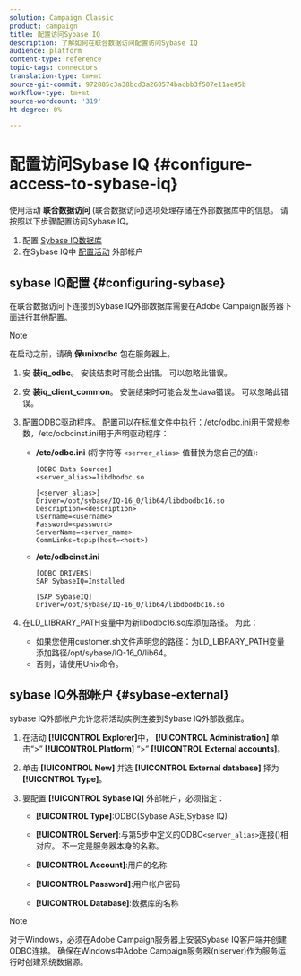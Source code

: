 ```yaml
---
solution: Campaign Classic
product: campaign
title: 配置访问Sybase IQ
description: 了解如何在联合数据访问配置访问Sybase IQ
audience: platform
content-type: reference
topic-tags: connectors
translation-type: tm+mt
source-git-commit: 972885c3a38bcd3a260574bacbb3f507e11ae05b
workflow-type: tm+mt
source-wordcount: '319'
ht-degree: 0%

---
```



# 配置访问Sybase IQ {#configure-access-to-sybase-iq}

使用活动 **联合数据访问** (联合数据访问)选项处理存储在外部数据库中的信息。 请按照以下步骤配置访问Sybase IQ。

1. 配置 [Sybase IQ数据库](#configuring-sybase)
1. 在Sybase IQ中 [配置活动](#sybase-external) 外部帐户

## sybase IQ配置 {#configuring-sybase}

在联合数据访问下连接到Sybase IQ外部数据库需要在Adobe Campaign服务器下面进行其他配置。

>[!NOTE]
>
>在启动之前，请确 **保unixodbc** 包在服务器上。

1. 安 **装iq_odbc**。 安装结束时可能会出错。 可以忽略此错误。

1. 安 **装iq_client_common**。 安装结束时可能会发生Java错误。 可以忽略此错误。

1. 配置ODBC驱动程序。 配置可以在标准文件中执行：/etc/odbc.ini用于常规参数，/etc/odbcinst.ini用于声明驱动程序：

   * **/etc/odbc.ini** (将字符等 `<server_alias>` 值替换为您自己的值):

      ```
      [ODBC Data Sources]
      <server_alias>=libdbodbc.so
      
      [<server_alias>]
      Driver=/opt/sybase/IQ-16_0/lib64/libdbodbc16.so
      Description=<description>
      Username=<username>
      Password=<password>
      ServerName=<server_name>
      CommLinks=tcpip(host=<host>)
      ```

   * **/etc/odbcinst.ini**

      ```
      [ODBC DRIVERS]
      SAP SybaseIQ=Installed
      
      [SAP SybaseIQ]
      Driver=/opt/sybase/IQ-16_0/lib64/libdbodbc16.so
      ```

1. 在LD_LIBRARY_PATH变量中为新libodbc16.so库添加路径。 为此：

   * 如果您使用customer.sh文件声明您的路径：为LD_LIBRARY_PATH变量添加路径/opt/sybase/IQ-16_0/lib64。
   * 否则，请使用Unix命令。

## sybase IQ外部帐户 {#sybase-external}

sybase IQ外部帐户允许您将活动实例连接到Sybase IQ外部数据库。

1. 在活动 **[!UICONTROL Explorer]**&#x200B;中， **[!UICONTROL Administration]** 单击“>” **[!UICONTROL Platform]** “>” **[!UICONTROL External accounts]**。

1. 单击 **[!UICONTROL New]** 并选 **[!UICONTROL External database]** 择为 **[!UICONTROL Type]**。

1. 要配置 **[!UICONTROL Sybase IQ]** 外部帐户，必须指定：

   * **[!UICONTROL Type]**:ODBC(Sybase ASE,Sybase IQ)

   * **[!UICONTROL Server]**:与第5步中定义的ODBC`<server_alias>`连接()相对应。 不一定是服务器本身的名称。

   * **[!UICONTROL Account]**:用户的名称

   * **[!UICONTROL Password]**:用户帐户密码

   * **[!UICONTROL Database]**:数据库的名称

>[!NOTE]
>
>对于Windows，必须在Adobe Campaign服务器上安装Sybase IQ客户端并创建ODBC连接。 确保在Windows中Adobe Campaign服务器(nlserver)作为服务运行时创建系统数据源。

